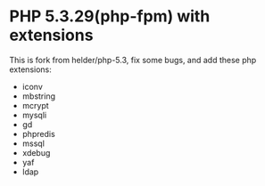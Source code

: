# PHP 5.3.29(php-fpm) with extensions

This is fork from helder/php-5.3, fix some bugs, and add these php extensions:

- iconv
- mbstring
- mcrypt
- mysqli
- gd
- phpredis
- mssql
- xdebug
- yaf
- ldap
